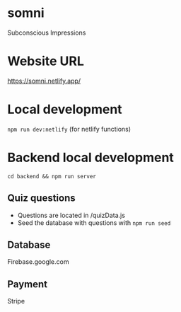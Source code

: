 # somni
Subconscious Impressions

# Website URL
https://somni.netlify.app/

# Local development
`npm run dev:netlify` (for netlify functions)

# Backend local development
`cd backend && npm run server`

## Quiz questions
- Questions are located in /quizData.js
- Seed the database with questions with `npm run seed`

## Database
Firebase.google.com

## Payment
Stripe